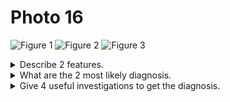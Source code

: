 # Photo 16

![Figure 1](/paediatrics/photo/16a.png)
![Figure 2](/paediatrics/photo/16b.png)
![Figure 3](/paediatrics/photo/16c.png)

<details>
<summary>Describe 2 features.</summary>

1. Clubbing of the fingers and toes
1. Peripheral cyanosis of fingers and toes

</details>

<details>
<summary>What are the 2 most likely diagnosis.</summary>

1. Cyanotic congenital heart disease (e.g., TOF, TGA)
1. Suppurative lung disease (e.g., Bronchiectasis, Lung abcess, Emphyema)

</details>

<details>
<summary>Give 4 useful investigations to get the diagnosis.</summary>

1. Heart: CXR, ECG, Echo, Cardiac catheterization
1. Lungs: Complete blood count, Sputum for culture and sensitivity, CXR, Bronchoscopy, CT chest

</details>

